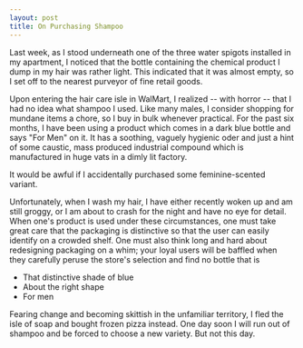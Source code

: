 ```yaml
---
layout: post
title: On Purchasing Shampoo
---
```


Last week, as I stood underneath one of the three water spigots installed in my apartment, I noticed that the bottle containing the chemical product I dump in my hair was rather light. This indicated that it was almost empty, so I set off to the nearest purveyor of fine retail goods.

Upon entering the hair care isle in WalMart, I realized -- with horror -- that I had no idea what shampoo I used. Like many males, I consider shopping for mundane items a chore, so I buy in bulk whenever practical. For the past six months, I have been using a product which comes in a dark blue bottle and says "For Men" on it. It has a soothing, vaguely hygienic oder and just a hint of some caustic, mass produced industrial compound which is manufactured in huge vats in a dimly lit factory.

It would be awful if I accidentally purchased some feminine-scented variant.

Unfortunately, when I wash my hair, I have either recently woken up and am still groggy, or I am about to crash for the night and have no eye for detail. When one's product is used under these circumstances, one must take great care that the packaging is distinctive so that the user can easily identify on a crowded shelf. One must also think long and hard about redesigning packaging on a whim; your loyal users will be baffled when they carefully peruse the store's selection and find no bottle that is

* That distinctive shade of blue
* About the right shape
* For men

Fearing change and becoming skittish in the unfamiliar territory, I fled the isle of soap and bought frozen pizza instead. One day soon I will run out of shampoo and be forced to choose a new variety. But not this day.